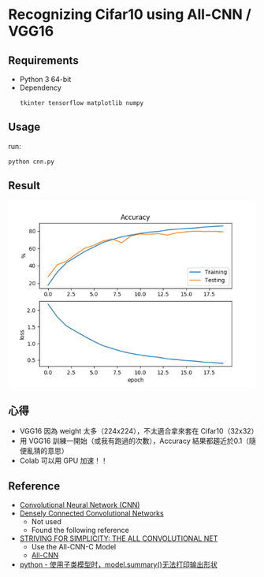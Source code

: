 # Recognizing Cifar10 using All-CNN / VGG16

## Requirements
- Python 3 64-bit
- Dependency
	```
	tkinter tensorflow matplotlib numpy
	```

## Usage
run:
```
python cnn.py
```

## Result
![](images/result.png)

## 心得
- VGG16 因為 weight 太多（224x224），不太適合拿來套在 Cifar10（32x32）
- 用 VGG16 訓練一開始（或我有跑過的次數），Accuracy 結果都趨近於0.1（隨便亂猜的意思）
- Colab 可以用 GPU 加速！！

## Reference
- [Convolutional Neural Network (CNN)](https://www.tensorflow.org/tutorials/images/cnn)
- [Densely Connected Convolutional Networks](https://arxiv.org/pdf/1608.06993.pdf)
  - Not used
  - Found the following reference
- [STRIVING FOR SIMPLICITY: THE ALL CONVOLUTIONAL NET](https://arxiv.org/pdf/1412.6806.pdf)
  - Use the All-CNN-C Model
  - [All-CNN](https://github.com/PAN001/All-CNN)
- [python - 使用子类模型时，model.summary()无法打印输出形状](https://www.coder.work/article/1258695)